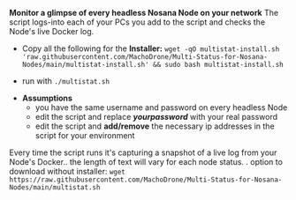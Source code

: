 **Monitor a glimpse of every headless Nosana Node on your network**
The script logs-into each of your PCs you add to the script and checks the Node's live Docker log.  
- Copy all the following for the **Installer:**
`wget -qO multistat-install.sh 'raw.githubusercontent.com/MachoDrone/Multi-Status-for-Nosana-Nodes/main/multistat-install.sh' && sudo bash multistat-install.sh`

- run with `./multistat.sh`

* **Assumptions**
  - you have the same username and password on every headless Node
  - edit the script and replace ***yourpassword*** with your real password
  - edit the script and **add/remove** the necessary ip addresses in the script for your environment

 Every time the script runs it's capturing a snapshot of a live log from your Node's Docker.. the length of text will vary for each node status.
.
option to download without installer:
`wget https://raw.githubusercontent.com/MachoDrone/Multi-Status-for-Nosana-Nodes/main/multistat.sh`
